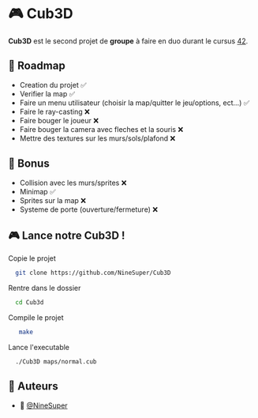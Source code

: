 # 🎮 Cub3D

**Cub3D** est le second projet de **groupe** à faire en duo  durant le cursus [42](https://42.fr/).

## 🔭 Roadmap

- Creation du projet ✅
- Verifier la map ✅
- Faire un menu utilisateur (choisir la map/quitter le jeu/options, ect...) ✅
- Faire le ray-casting ❌
- Faire bouger le joueur ❌
- Faire bouger la camera avec fleches et la souris ❌
- Mettre des textures sur les murs/sols/plafond ❌

## 👾 Bonus

- Collision avec les murs/sprites ❌
- Minimap ✅
- Sprites sur la map ❌
- Systeme de porte (ouverture/fermeture) ❌

## 🎮 Lance notre Cub3D !

Copie le projet

```bash
  git clone https://github.com/NineSuper/Cub3D
```

Rentre dans le dossier

```bash
  cd Cub3d
```

Compile le projet
```bash
   make
```

Lance l'executable

```bash
  ./Cub3D maps/normal.cub
```
## 📝 Auteurs

- 🎫 [@NineSuper](https://www.github.com/NineSuper)
